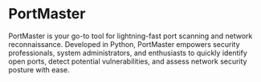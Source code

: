 # PortMaster
PortMaster is your go-to tool for lightning-fast port scanning and network reconnaissance. Developed in Python, PortMaster empowers security professionals, system administrators, and enthusiasts to quickly identify open ports, detect potential vulnerabilities, and assess network security posture with ease.

